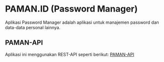 # PAMAN.ID (Password Manager)

Aplikasi Password Manager adalah aplikasi untuk manajemen password dan data-data personal lainnya.

## PAMAN-API

Aplikasi ini menggunakan REST-API seperti
berikut: <a href="https://github.com/alianhakim9" target="_blank">PAMAN-API</a>
